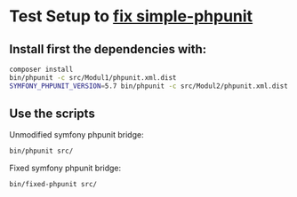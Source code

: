 # Test Setup to [fix simple-phpunit](https://github.com/symfony/symfony/issues/28895)

## Install first the dependencies with:

```bash
composer install
bin/phpunit -c src/Modul1/phpunit.xml.dist
SYMFONY_PHPUNIT_VERSION=5.7 bin/phpunit -c src/Modul2/phpunit.xml.dist
```

## Use the scripts

Unmodified symfony phpunit bridge:

```bash
bin/phpunit src/
```

Fixed symfony phpunit bridge:

```bash
bin/fixed-phpunit src/
```

